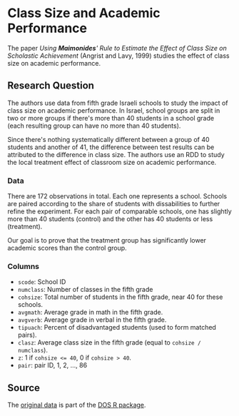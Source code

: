 # Class Size and Academic Performance
The paper _Using **Maimonides**' Rule to Estimate the Effect of Class Size on
Scholastic Achievement_ (Angrist and Lavy, 1999) studies the effect of class
size on academic performance.

## Research Question
The authors use data from fifth grade Israeli schools to study the impact of
class size on academic performance. In Israel, school groups are split in two or
more groups if there's more than 40 students in a school grade (each resulting
group can have no more than 40 students).

Since there's nothing systematically different between a group of 40 students
and another of 41, the difference between test results can be attributed to the
difference in class size. The authors use an RDD to study the local treatment
effect of classroom size on academic performance.

### Data
There are 172 observations in total. Each one represents a school. Schools are
paired according to the share of students with dissabilities to further refine
the experiment. For each pair of comparable schools, one has slightly more than
40 students (control) and the other has 40 students or less (treatment).

Our goal is to prove that the treatment group has significantly lower academic
scores than the control group.

### Columns
- `scode`: School ID
- `numclass`: Number of classes in the fifth grade
- `cohsize`: Total number of students in the fifth grade, near 40 for these
schools.
- `avgmath`: Average grade in math in the fifth grade.
- `avgverb`: Average grade in verbal in the fifth grade.
- `tipuach`: Percent of disadvantaged students (used to form matched pairs).
- `clasz`: Average class size in the fifth grade (equal to 
`cohsize / numclass`).
- `z`: 1 if `cohsize <= 40`, 0 if `cohsize > 40`.
- `pair`: pair ID, 1, 2, ..., 86

## Source
The [original data](
    https://rdrr.io/cran/DOS/man/angristlavy.html
) is part of the [DOS R package](
    https://cran.r-project.org/package=DOS
).
